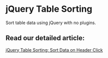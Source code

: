 # jQuery Table Sorting

Sort table data using jQuery with no plugins.

## Read our detailed article:

[jQuery Table Sorting: Sort Data on Header Click](https://orangeable.com/javascript/jquery-table-sorting)
